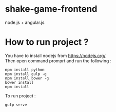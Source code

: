 # shake-game-frontend
node.js + angular.js 

# How to run project ?
You have to install nodejs from https://nodejs.org/  
Then open command promprt  and run the following :

	npm install python 
	npm install gulp -g
	npm install bower -g
	bower install
	npm install
	
To run project :

	gulp serve
